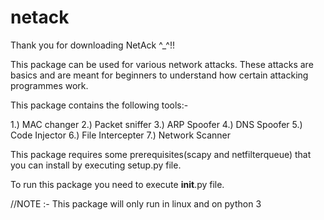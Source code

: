 # netack
Thank you for downloading NetAck ^_^!!

This package can be used for various network attacks. These attacks are basics and are meant for beginners to understand how certain attacking programmes work.

This package contains the following tools:-

1.) MAC changer
2.) Packet sniffer
3.) ARP Spoofer
4.) DNS Spoofer
5.) Code Injector
6.) File Intercepter
7.) Network Scanner

This package requires some prerequisites(scapy and netfilterqueue) that you can install by executing setup.py file.

To run this package you need to execute __init__.py file.

//NOTE :- This package will only run in linux and on python 3

